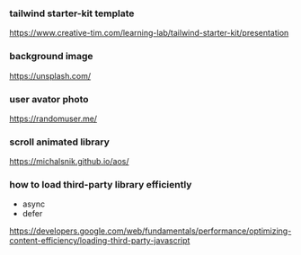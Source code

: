 ### tailwind starter-kit template

https://www.creative-tim.com/learning-lab/tailwind-starter-kit/presentation

### background image

https://unsplash.com/

### user avator photo

https://randomuser.me/

### scroll animated library

https://michalsnik.github.io/aos/

### how to load third-party library efficiently

- async
- defer

https://developers.google.com/web/fundamentals/performance/optimizing-content-efficiency/loading-third-party-javascript

